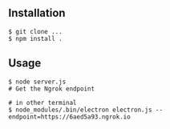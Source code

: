 ## Installation

```
$ git clone ...
$ npm install .
```
## Usage

```
$ node server.js
# Get the Ngrok endpoint

# in other terminal 
$ node_modules/.bin/electron electron.js --endpoint=https://6aed5a93.ngrok.io
```